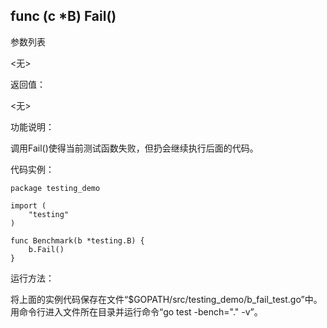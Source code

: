 ## func (c *B) Fail()

参数列表

  <无>

返回值：

  <无>

功能说明：

调用Fail()使得当前测试函数失败，但扔会继续执行后面的代码。

代码实例：

    package testing_demo

	import (
		"testing"
	)

	func Benchmark(b *testing.B) {
		b.Fail()
	}

运行方法：

将上面的实例代码保存在文件“$GOPATH/src/testing_demo/b_fail_test.go”中。用命令行进入文件所在目录并运行命令“go test -bench="." -v”。
